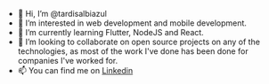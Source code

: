- 👋 Hi, I’m @tardisalbiazul
- 👀 I’m interested in web development and mobile development. 
- 🌱 I’m currently learning Flutter, NodeJS and React. 
- 💞️ I’m looking to collaborate on open source projects on any of the technologies, as most of the work I've done has been done for companies I've worked for. 
- 📫 You can find me on [Linkedin](https://www.linkedin.com/in/rafaelortizzableh/ "Rafael Ortiz Zableh - Linkedin")
